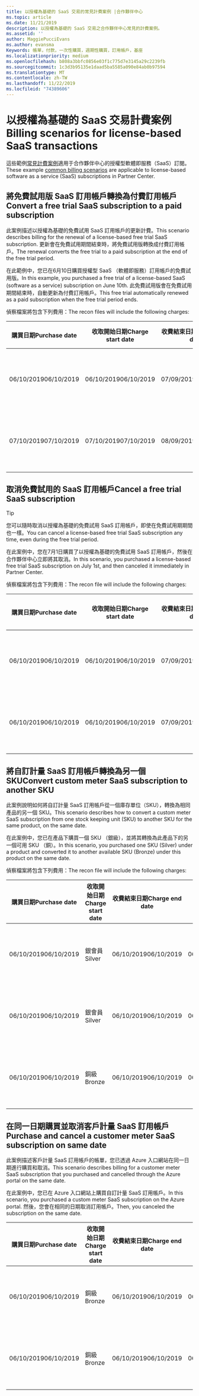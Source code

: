 ```yaml
---
title: 以授權為基礎的 SaaS 交易的常見計費案例 |合作夥伴中心
ms.topic: article
ms.date: 11/21/2019
description: 以授權為基礎的 SaaS 交易之合作夥伴中心常見的計費案例。
ms.assetid: ''
author: MaggiePucciEvans
ms.author: evansma
Keywords: 帳單，付款，一次性購買，週期性購買，訂用帳戶，基座
ms.localizationpriority: medium
ms.openlocfilehash: b808a3bbfc0856e03f1c775d7e3145a29c2239fb
ms.sourcegitcommit: 1c3d3b95135e1daad5ba5585a090e84ab0b97594
ms.translationtype: MT
ms.contentlocale: zh-TW
ms.lasthandoff: 11/22/2019
ms.locfileid: "74389606"
---
```

# <a name="billing-scenarios-for-license-based-saas-transactions"></a><span data-ttu-id="d4177-104">以授權為基礎的 SaaS 交易計費案例</span><span class="sxs-lookup"><span data-stu-id="d4177-104">Billing scenarios for license-based SaaS transactions</span></span>

<span data-ttu-id="d4177-105">這些範例[常見計費案例](common-billing-scenarios.md)適用于合作夥伴中心的授權型軟體即服務（SaaS）訂閱。</span><span class="sxs-lookup"><span data-stu-id="d4177-105">These example [common billing scenarios](common-billing-scenarios.md) are applicable to license-based software as a service (SaaS) subscriptions in Partner Center.</span></span>

## <a name="convert-a-free-trial-saas-subscription-to-a-paid-subscription"></a><span data-ttu-id="d4177-106">將免費試用版 SaaS 訂用帳戶轉換為付費訂用帳戶</span><span class="sxs-lookup"><span data-stu-id="d4177-106">Convert a free trial SaaS subscription to a paid subscription</span></span>

<span data-ttu-id="d4177-107">此案例描述以授權為基礎的免費試用 SaaS 訂用帳戶的更新計費。</span><span class="sxs-lookup"><span data-stu-id="d4177-107">This scenario describes billing for the renewal of a license-based free trial SaaS subscription.</span></span> <span data-ttu-id="d4177-108">更新會在免費試用期間結束時，將免費試用版轉換成付費訂用帳戶。</span><span class="sxs-lookup"><span data-stu-id="d4177-108">The renewal converts the free trial to a paid subscription at the end of the free trial period.</span></span>

<span data-ttu-id="d4177-109">在此範例中，您已在6月10日購買授權型 SaaS （軟體即服務）訂用帳戶的免費試用版。</span><span class="sxs-lookup"><span data-stu-id="d4177-109">In this example, you purchased a free trial of a license-based SaaS (software as a service) subscription on June 10th.</span></span> <span data-ttu-id="d4177-110">此免費試用版會在免費試用期間結束時，自動更新為付費訂用帳戶。</span><span class="sxs-lookup"><span data-stu-id="d4177-110">This free trial automatically renewed as a paid subscription when the free trial period ends.</span></span>

<span data-ttu-id="d4177-111">偵察檔案將包含下列費用：</span><span class="sxs-lookup"><span data-stu-id="d4177-111">The recon files will include the following charges:</span></span>

| <span data-ttu-id="d4177-112">購買日期</span><span class="sxs-lookup"><span data-stu-id="d4177-112">Purchase date</span></span> | <span data-ttu-id="d4177-113">收取開始日期</span><span class="sxs-lookup"><span data-stu-id="d4177-113">Charge start date</span></span> | <span data-ttu-id="d4177-114">收費結束日期</span><span class="sxs-lookup"><span data-stu-id="d4177-114">Charge end date</span></span> | <span data-ttu-id="d4177-115">單價</span><span class="sxs-lookup"><span data-stu-id="d4177-115">Unit price</span></span> | <span data-ttu-id="d4177-116">單位數量</span><span class="sxs-lookup"><span data-stu-id="d4177-116">Unit quantity</span></span> | <span data-ttu-id="d4177-117">總金額</span><span class="sxs-lookup"><span data-stu-id="d4177-117">Total amount</span></span> | <span data-ttu-id="d4177-118">收費類型</span><span class="sxs-lookup"><span data-stu-id="d4177-118">Charge type</span></span> | <span data-ttu-id="d4177-119">訂用帳戶描述</span><span class="sxs-lookup"><span data-stu-id="d4177-119">Subscription description</span></span> |
| ------------- | ----------------- | --------------- | ---------- | ------------- | ------------ | ----------- | ----------------- |
| <span data-ttu-id="d4177-120">06/10/2019</span><span class="sxs-lookup"><span data-stu-id="d4177-120">06/10/2019</span></span> | <span data-ttu-id="d4177-121">06/10/2019</span><span class="sxs-lookup"><span data-stu-id="d4177-121">06/10/2019</span></span> | <span data-ttu-id="d4177-122">07/09/2019</span><span class="sxs-lookup"><span data-stu-id="d4177-122">07/09/2019</span></span> | <span data-ttu-id="d4177-123">$0</span><span class="sxs-lookup"><span data-stu-id="d4177-123">$0</span></span> | <span data-ttu-id="d4177-124">1</span><span class="sxs-lookup"><span data-stu-id="d4177-124">1</span></span> | <span data-ttu-id="d4177-125">$0</span><span class="sxs-lookup"><span data-stu-id="d4177-125">$0</span></span> | <span data-ttu-id="d4177-126">新增</span><span class="sxs-lookup"><span data-stu-id="d4177-126">New</span></span> | <span data-ttu-id="d4177-127">免費試用</span><span class="sxs-lookup"><span data-stu-id="d4177-127">Free trial</span></span> |
| <span data-ttu-id="d4177-128">07/10/2019</span><span class="sxs-lookup"><span data-stu-id="d4177-128">07/10/2019</span></span> | <span data-ttu-id="d4177-129">07/10/2019</span><span class="sxs-lookup"><span data-stu-id="d4177-129">07/10/2019</span></span> | <span data-ttu-id="d4177-130">08/09/2019</span><span class="sxs-lookup"><span data-stu-id="d4177-130">08/09/2019</span></span> | <span data-ttu-id="d4177-131">$2</span><span class="sxs-lookup"><span data-stu-id="d4177-131">$2</span></span> | <span data-ttu-id="d4177-132">1</span><span class="sxs-lookup"><span data-stu-id="d4177-132">1</span></span> | <span data-ttu-id="d4177-133">$2</span><span class="sxs-lookup"><span data-stu-id="d4177-133">$2</span></span> | <span data-ttu-id="d4177-134">[續約]</span><span class="sxs-lookup"><span data-stu-id="d4177-134">Renew</span></span> | <span data-ttu-id="d4177-135">付費訂用帳戶</span><span class="sxs-lookup"><span data-stu-id="d4177-135">Paid subscription</span></span> |

## <a name="cancel-a-free-trial-saas-subscription"></a><span data-ttu-id="d4177-136">取消免費試用的 SaaS 訂用帳戶</span><span class="sxs-lookup"><span data-stu-id="d4177-136">Cancel a free trial SaaS subscription</span></span>

> [!TIP]
> <span data-ttu-id="d4177-137">您可以隨時取消以授權為基礎的免費試用 SaaS 訂用帳戶，即使在免費試用期期間也一樣。</span><span class="sxs-lookup"><span data-stu-id="d4177-137">You can cancel a license-based free trial SaaS subscription any time, even during the free trial period.</span></span>

<span data-ttu-id="d4177-138">在此案例中，您在7月1日購買了以授權為基礎的免費試用 SaaS 訂用帳戶，然後在合作夥伴中心立即將其取消。</span><span class="sxs-lookup"><span data-stu-id="d4177-138">In this scenario, you purchased a license-based free trial SaaS subscription on July 1st, and then canceled it immediately in Partner Center.</span></span> 

<span data-ttu-id="d4177-139">偵察檔案將包含下列費用：</span><span class="sxs-lookup"><span data-stu-id="d4177-139">The recon file will include the following charges:</span></span>

| <span data-ttu-id="d4177-140">購買日期</span><span class="sxs-lookup"><span data-stu-id="d4177-140">Purchase date</span></span> | <span data-ttu-id="d4177-141">收取開始日期</span><span class="sxs-lookup"><span data-stu-id="d4177-141">Charge start date</span></span> | <span data-ttu-id="d4177-142">收費結束日期</span><span class="sxs-lookup"><span data-stu-id="d4177-142">Charge end date</span></span> | <span data-ttu-id="d4177-143">單價</span><span class="sxs-lookup"><span data-stu-id="d4177-143">Unit price</span></span> | <span data-ttu-id="d4177-144">單位數量</span><span class="sxs-lookup"><span data-stu-id="d4177-144">Unit quantity</span></span> | <span data-ttu-id="d4177-145">總金額</span><span class="sxs-lookup"><span data-stu-id="d4177-145">Total amount</span></span> | <span data-ttu-id="d4177-146">收費類型</span><span class="sxs-lookup"><span data-stu-id="d4177-146">Charge type</span></span> | <span data-ttu-id="d4177-147">訂用帳戶描述</span><span class="sxs-lookup"><span data-stu-id="d4177-147">Subscription description</span></span> |
| ------------- | ----------------- | --------------- | ---------- | ------------- | ------------ | ----------- | ----------------- |
| <span data-ttu-id="d4177-148">06/10/2019</span><span class="sxs-lookup"><span data-stu-id="d4177-148">06/10/2019</span></span> | <span data-ttu-id="d4177-149">06/10/2019</span><span class="sxs-lookup"><span data-stu-id="d4177-149">06/10/2019</span></span> | <span data-ttu-id="d4177-150">07/09/2019</span><span class="sxs-lookup"><span data-stu-id="d4177-150">07/09/2019</span></span> | <span data-ttu-id="d4177-151">$0</span><span class="sxs-lookup"><span data-stu-id="d4177-151">$0</span></span> | <span data-ttu-id="d4177-152">11</span><span class="sxs-lookup"><span data-stu-id="d4177-152">11</span></span> | <span data-ttu-id="d4177-153">$0</span><span class="sxs-lookup"><span data-stu-id="d4177-153">$0</span></span> | <span data-ttu-id="d4177-154">新增</span><span class="sxs-lookup"><span data-stu-id="d4177-154">New</span></span> | <span data-ttu-id="d4177-155">免費試用</span><span class="sxs-lookup"><span data-stu-id="d4177-155">Free trial</span></span> |
| <span data-ttu-id="d4177-156">06/10/2019</span><span class="sxs-lookup"><span data-stu-id="d4177-156">06/10/2019</span></span> | <span data-ttu-id="d4177-157">06/10/2019</span><span class="sxs-lookup"><span data-stu-id="d4177-157">06/10/2019</span></span> | <span data-ttu-id="d4177-158">07/09/2019</span><span class="sxs-lookup"><span data-stu-id="d4177-158">07/09/2019</span></span> | <span data-ttu-id="d4177-159">$0</span><span class="sxs-lookup"><span data-stu-id="d4177-159">$0</span></span> | <span data-ttu-id="d4177-160">11</span><span class="sxs-lookup"><span data-stu-id="d4177-160">11</span></span> | <span data-ttu-id="d4177-161">$0</span><span class="sxs-lookup"><span data-stu-id="d4177-161">$0</span></span> | <span data-ttu-id="d4177-162">取消</span><span class="sxs-lookup"><span data-stu-id="d4177-162">Cancel</span></span> | <span data-ttu-id="d4177-163">免費試用</span><span class="sxs-lookup"><span data-stu-id="d4177-163">Free trial</span></span> |

## <a name="convert-custom-meter-saas-subscription-to-another-sku"></a><span data-ttu-id="d4177-164">將自訂計量 SaaS 訂用帳戶轉換為另一個 SKU</span><span class="sxs-lookup"><span data-stu-id="d4177-164">Convert custom meter SaaS subscription to another SKU</span></span>

<span data-ttu-id="d4177-165">此案例說明如何將自訂計量 SaaS 訂用帳戶從一個庫存單位（SKU），轉換為相同產品的另一個 SKU。</span><span class="sxs-lookup"><span data-stu-id="d4177-165">This scenario describes how to convert a custom meter SaaS subscription from one stock keeping unit (SKU) to another SKU for the same product, on the same date.</span></span>

<span data-ttu-id="d4177-166">在此案例中，您已在產品下購買一個 SKU （銀級），並將其轉換為此產品下的另一個可用 SKU （銅）。</span><span class="sxs-lookup"><span data-stu-id="d4177-166">In this scenario, you purchased one SKU (Silver) under a product and converted it to another available SKU (Bronze) under this product on the same date.</span></span>

<span data-ttu-id="d4177-167">偵察檔案將包含下列費用：</span><span class="sxs-lookup"><span data-stu-id="d4177-167">The recon file will include the following charges:</span></span>

| <span data-ttu-id="d4177-168">購買日期</span><span class="sxs-lookup"><span data-stu-id="d4177-168">Purchase date</span></span> | <span data-ttu-id="d4177-169">收取開始日期</span><span class="sxs-lookup"><span data-stu-id="d4177-169">Charge start date</span></span> | <span data-ttu-id="d4177-170">收費結束日期</span><span class="sxs-lookup"><span data-stu-id="d4177-170">Charge end date</span></span> | <span data-ttu-id="d4177-171">單價</span><span class="sxs-lookup"><span data-stu-id="d4177-171">Unit price</span></span> | <span data-ttu-id="d4177-172">單位數量</span><span class="sxs-lookup"><span data-stu-id="d4177-172">Unit quantity</span></span> | <span data-ttu-id="d4177-173">總金額</span><span class="sxs-lookup"><span data-stu-id="d4177-173">Total amount</span></span> | <span data-ttu-id="d4177-174">收費類型</span><span class="sxs-lookup"><span data-stu-id="d4177-174">Charge type</span></span> | <span data-ttu-id="d4177-175">訂用帳戶描述</span><span class="sxs-lookup"><span data-stu-id="d4177-175">Subscription description</span></span> |
| ------------- | ----------------- | --------------- | ---------- | ------------- | ------------ | ----------- | ----------------- |
| <span data-ttu-id="d4177-176">06/10/2019</span><span class="sxs-lookup"><span data-stu-id="d4177-176">06/10/2019</span></span> | <span data-ttu-id="d4177-177">銀會員</span><span class="sxs-lookup"><span data-stu-id="d4177-177">Silver</span></span> | <span data-ttu-id="d4177-178">06/10/2019</span><span class="sxs-lookup"><span data-stu-id="d4177-178">06/10/2019</span></span> | <span data-ttu-id="d4177-179">06/10/2019</span><span class="sxs-lookup"><span data-stu-id="d4177-179">06/10/2019</span></span> | <span data-ttu-id="d4177-180">$20</span><span class="sxs-lookup"><span data-stu-id="d4177-180">$20</span></span> | <span data-ttu-id="d4177-181">1</span><span class="sxs-lookup"><span data-stu-id="d4177-181">1</span></span> | <span data-ttu-id="d4177-182">$20</span><span class="sxs-lookup"><span data-stu-id="d4177-182">$20</span></span> | <span data-ttu-id="d4177-183">新增</span><span class="sxs-lookup"><span data-stu-id="d4177-183">New</span></span> | <span data-ttu-id="d4177-184">自訂計量 SaaS 訂用帳戶</span><span class="sxs-lookup"><span data-stu-id="d4177-184">Custom meter SaaS subscription</span></span> |
| <span data-ttu-id="d4177-185">06/10/2019</span><span class="sxs-lookup"><span data-stu-id="d4177-185">06/10/2019</span></span> | <span data-ttu-id="d4177-186">銀會員</span><span class="sxs-lookup"><span data-stu-id="d4177-186">Silver</span></span> | <span data-ttu-id="d4177-187">06/10/2019</span><span class="sxs-lookup"><span data-stu-id="d4177-187">06/10/2019</span></span> | <span data-ttu-id="d4177-188">06/10/2019</span><span class="sxs-lookup"><span data-stu-id="d4177-188">06/10/2019</span></span> | <span data-ttu-id="d4177-189">$20</span><span class="sxs-lookup"><span data-stu-id="d4177-189">$20</span></span> | <span data-ttu-id="d4177-190">1</span><span class="sxs-lookup"><span data-stu-id="d4177-190">1</span></span> | <span data-ttu-id="d4177-191">-$20</span><span class="sxs-lookup"><span data-stu-id="d4177-191">-$20</span></span> | <span data-ttu-id="d4177-192">轉換</span><span class="sxs-lookup"><span data-stu-id="d4177-192">Convert</span></span> | <span data-ttu-id="d4177-193">自訂計量 SaaS 訂用帳戶的按比例 rebill</span><span class="sxs-lookup"><span data-stu-id="d4177-193">Prorated rebill for custom meter SaaS subscription</span></span> |
| <span data-ttu-id="d4177-194">06/10/2019</span><span class="sxs-lookup"><span data-stu-id="d4177-194">06/10/2019</span></span> | <span data-ttu-id="d4177-195">銅級</span><span class="sxs-lookup"><span data-stu-id="d4177-195">Bronze</span></span> | <span data-ttu-id="d4177-196">06/10/2019</span><span class="sxs-lookup"><span data-stu-id="d4177-196">06/10/2019</span></span> | <span data-ttu-id="d4177-197">06/10/2019</span><span class="sxs-lookup"><span data-stu-id="d4177-197">06/10/2019</span></span> | <span data-ttu-id="d4177-198">$10</span><span class="sxs-lookup"><span data-stu-id="d4177-198">$10</span></span> | <span data-ttu-id="d4177-199">1</span><span class="sxs-lookup"><span data-stu-id="d4177-199">1</span></span> | <span data-ttu-id="d4177-200">$10</span><span class="sxs-lookup"><span data-stu-id="d4177-200">$10</span></span> | <span data-ttu-id="d4177-201">轉換</span><span class="sxs-lookup"><span data-stu-id="d4177-201">Convert</span></span> | <span data-ttu-id="d4177-202">自訂計量 SaaS 訂用帳戶</span><span class="sxs-lookup"><span data-stu-id="d4177-202">Custom meter SaaS subscription</span></span> |

## <a name="purchase-and-cancel-a-customer-meter-saas-subscription-on-same-date"></a><span data-ttu-id="d4177-203">在同一日期購買並取消客戶計量 SaaS 訂用帳戶</span><span class="sxs-lookup"><span data-stu-id="d4177-203">Purchase and cancel a customer meter SaaS subscription on same date</span></span>

<span data-ttu-id="d4177-204">此案例描述客戶計量 SaaS 訂用帳戶的帳單，您已透過 Azure 入口網站在同一日期進行購買和取消。</span><span class="sxs-lookup"><span data-stu-id="d4177-204">This scenario describes billing for a customer meter SaaS subscription that you purchased and cancelled through the Azure portal on the same date.</span></span>

<span data-ttu-id="d4177-205">在此案例中，您已在 Azure 入口網站上購買自訂計量 SaaS 訂用帳戶。</span><span class="sxs-lookup"><span data-stu-id="d4177-205">In this scenario, you purchased a custom meter SaaS subscription on the Azure portal.</span></span> <span data-ttu-id="d4177-206">然後，您會在相同的日期取消訂用帳戶。</span><span class="sxs-lookup"><span data-stu-id="d4177-206">Then, you canceled the subscription on the same date.</span></span>

| <span data-ttu-id="d4177-207">購買日期</span><span class="sxs-lookup"><span data-stu-id="d4177-207">Purchase date</span></span> | <span data-ttu-id="d4177-208">收取開始日期</span><span class="sxs-lookup"><span data-stu-id="d4177-208">Charge start date</span></span> | <span data-ttu-id="d4177-209">收費結束日期</span><span class="sxs-lookup"><span data-stu-id="d4177-209">Charge end date</span></span> | <span data-ttu-id="d4177-210">單價</span><span class="sxs-lookup"><span data-stu-id="d4177-210">Unit price</span></span> | <span data-ttu-id="d4177-211">單位數量</span><span class="sxs-lookup"><span data-stu-id="d4177-211">Unit quantity</span></span> | <span data-ttu-id="d4177-212">總金額</span><span class="sxs-lookup"><span data-stu-id="d4177-212">Total amount</span></span> | <span data-ttu-id="d4177-213">收費類型</span><span class="sxs-lookup"><span data-stu-id="d4177-213">Charge type</span></span> | <span data-ttu-id="d4177-214">訂用帳戶描述</span><span class="sxs-lookup"><span data-stu-id="d4177-214">Subscription description</span></span> |
| ------------- | ----------------- | --------------- | ---------- | ------------- | ------------ | ----------- | ----------------- |
| <span data-ttu-id="d4177-215">06/10/2019</span><span class="sxs-lookup"><span data-stu-id="d4177-215">06/10/2019</span></span> | <span data-ttu-id="d4177-216">銅級</span><span class="sxs-lookup"><span data-stu-id="d4177-216">Bronze</span></span> | <span data-ttu-id="d4177-217">06/10/2019</span><span class="sxs-lookup"><span data-stu-id="d4177-217">06/10/2019</span></span> | <span data-ttu-id="d4177-218">06/10/2019</span><span class="sxs-lookup"><span data-stu-id="d4177-218">06/10/2019</span></span> | <span data-ttu-id="d4177-219">$10</span><span class="sxs-lookup"><span data-stu-id="d4177-219">$10</span></span> | <span data-ttu-id="d4177-220">1</span><span class="sxs-lookup"><span data-stu-id="d4177-220">1</span></span> | <span data-ttu-id="d4177-221">$10</span><span class="sxs-lookup"><span data-stu-id="d4177-221">$10</span></span> | <span data-ttu-id="d4177-222">新增</span><span class="sxs-lookup"><span data-stu-id="d4177-222">New</span></span> | <span data-ttu-id="d4177-223">自訂計量 SaaS 訂用帳戶</span><span class="sxs-lookup"><span data-stu-id="d4177-223">Custom meter SaaS subscription</span></span> |
| <span data-ttu-id="d4177-224">06/10/2019</span><span class="sxs-lookup"><span data-stu-id="d4177-224">06/10/2019</span></span> | <span data-ttu-id="d4177-225">銅級</span><span class="sxs-lookup"><span data-stu-id="d4177-225">Bronze</span></span> | <span data-ttu-id="d4177-226">06/10/2019</span><span class="sxs-lookup"><span data-stu-id="d4177-226">06/10/2019</span></span> | <span data-ttu-id="d4177-227">06/10/2019</span><span class="sxs-lookup"><span data-stu-id="d4177-227">06/10/2019</span></span> | <span data-ttu-id="d4177-228">$10</span><span class="sxs-lookup"><span data-stu-id="d4177-228">$10</span></span> | <span data-ttu-id="d4177-229">1</span><span class="sxs-lookup"><span data-stu-id="d4177-229">1</span></span> | <span data-ttu-id="d4177-230">-$10</span><span class="sxs-lookup"><span data-stu-id="d4177-230">-$10</span></span> | <span data-ttu-id="d4177-231">CancelImmediate</span><span class="sxs-lookup"><span data-stu-id="d4177-231">CancelImmediate</span></span> | <span data-ttu-id="d4177-232">自訂計量 SaaS 訂用帳戶</span><span class="sxs-lookup"><span data-stu-id="d4177-232">Custom meter SaaS subscription</span></span> |

